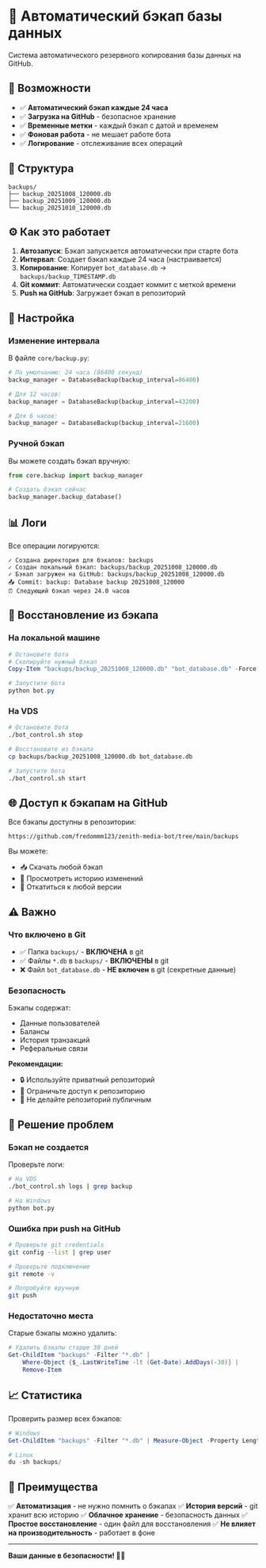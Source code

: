 # 💾 Автоматический бэкап базы данных

Система автоматического резервного копирования базы данных на GitHub.

## 🎯 Возможности

- ✅ **Автоматический бэкап каждые 24 часа**
- ✅ **Загрузка на GitHub** - безопасное хранение
- ✅ **Временные метки** - каждый бэкап с датой и временем
- ✅ **Фоновая работа** - не мешает работе бота
- ✅ **Логирование** - отслеживание всех операций

## 📁 Структура

```
backups/
├── backup_20251008_120000.db
├── backup_20251009_120000.db
└── backup_20251010_120000.db
```

## ⚙️ Как это работает

1. **Автозапуск**: Бэкап запускается автоматически при старте бота
2. **Интервал**: Создает бэкап каждые 24 часа (настраивается)
3. **Копирование**: Копирует `bot_database.db` → `backups/backup_TIMESTAMP.db`
4. **Git коммит**: Автоматически создает коммит с меткой времени
5. **Push на GitHub**: Загружает бэкап в репозиторий

## 🔧 Настройка

### Изменение интервала

В файле `core/backup.py`:

```python
# По умолчанию: 24 часа (86400 секунд)
backup_manager = DatabaseBackup(backup_interval=86400)

# Для 12 часов:
backup_manager = DatabaseBackup(backup_interval=43200)

# Для 6 часов:
backup_manager = DatabaseBackup(backup_interval=21600)
```

### Ручной бэкап

Вы можете создать бэкап вручную:

```python
from core.backup import backup_manager

# Создать бэкап сейчас
backup_manager.backup_database()
```

## 📊 Логи

Все операции логируются:

```
✓ Создана директория для бэкапов: backups
✓ Создан локальный бэкап: backups/backup_20251008_120000.db
✓ Бэкап загружен на GitHub: backups/backup_20251008_120000.db
📤 Commit: backup: Database backup 20251008_120000
⏰ Следующий бэкап через 24.0 часов
```

## 🔄 Восстановление из бэкапа

### На локальной машине

```powershell
# Остановите бота
# Скопируйте нужный бэкап
Copy-Item "backups/backup_20251008_120000.db" "bot_database.db" -Force

# Запустите бота
python bot.py
```

### На VDS

```bash
# Остановите бота
./bot_control.sh stop

# Восстановите из бэкапа
cp backups/backup_20251008_120000.db bot_database.db

# Запустите бота
./bot_control.sh start
```

## 🌐 Доступ к бэкапам на GitHub

Все бэкапы доступны в репозитории:
```
https://github.com/fredommm123/zenith-media-bot/tree/main/backups
```

Вы можете:
- 📥 Скачать любой бэкап
- 📜 Просмотреть историю изменений
- 🔄 Откатиться к любой версии

## ⚠️ Важно

### Что включено в Git

- ✅ Папка `backups/` - **ВКЛЮЧЕНА** в git
- ✅ Файлы `*.db` в `backups/` - **ВКЛЮЧЕНЫ** в git
- ❌ Файл `bot_database.db` - **НЕ включен** в git (секретные данные)

### Безопасность

Бэкапы содержат:
- Данные пользователей
- Балансы
- История транзакций
- Реферальные связи

**Рекомендации:**
- 🔒 Используйте приватный репозиторий
- 👥 Ограничьте доступ к репозиторию
- 🔐 Не делайте репозиторий публичным

## 🐛 Решение проблем

### Бэкап не создается

Проверьте логи:
```bash
# На VDS
./bot_control.sh logs | grep backup

# На Windows
python bot.py
```

### Ошибка при push на GitHub

```bash
# Проверьте git credentials
git config --list | grep user

# Проверьте подключение
git remote -v

# Попробуйте вручную
git push
```

### Недостаточно места

Старые бэкапы можно удалить:

```powershell
# Удалить бэкапы старше 30 дней
Get-ChildItem "backups" -Filter "*.db" | 
    Where-Object {$_.LastWriteTime -lt (Get-Date).AddDays(-30)} | 
    Remove-Item
```

## 📈 Статистика

Проверить размер всех бэкапов:

```powershell
# Windows
Get-ChildItem "backups" -Filter "*.db" | Measure-Object -Property Length -Sum

# Linux
du -sh backups/
```

## 🎯 Преимущества

✅ **Автоматизация** - не нужно помнить о бэкапах
✅ **История версий** - git хранит всю историю
✅ **Облачное хранение** - безопасность данных
✅ **Простое восстановление** - один файл для восстановления
✅ **Не влияет на производительность** - работает в фоне

---

**Ваши данные в безопасности! 💾✨**
